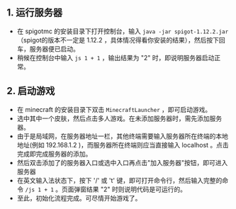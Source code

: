 ## 1. 运行服务器
* 在 spigotmc 的安装目录下打开控制台，输入 `java -jar spigot-1.12.2.jar` （spigot的版本不一定是 1.12.2 ，具体情况得看你安装的结果），然后按下回车，服务器便已启动。
* 稍候在控制台中输入 `js 1 + 1` ，输出结果为 "2" 时，即说明服务器启动正常。

 ## 2. 启动游戏
 * 在 minecraft 的安装目录下双击 `MinecraftLauncher` ，即可启动游戏。
 * 选中其中一个皮肤，然后点击多人游戏。在未添加服务器时，需先添加服务器。
 * 由于是局域网，在服务器地址一栏，其他终端需要输入服务器所在终端的本地地址(例如 192.168.1.2 )，而服务器所在终端则应当直接输入 localhost 。点击完成即完成服务器的添加。
 * 然后双击添加了的服务器入口或选中入口再点击"加入服务器"按钮，即可进入服务器
 * 在英文输入法状态下，按下 '/' 或 't' 键，即可打开命令行，然后输入完整的命令 `/js 1 + 1` 。页面弹窗结果 "2" 时则说明代码是可运行的。
 * 至此，初始化流程完成。可尽情开始游戏了。
